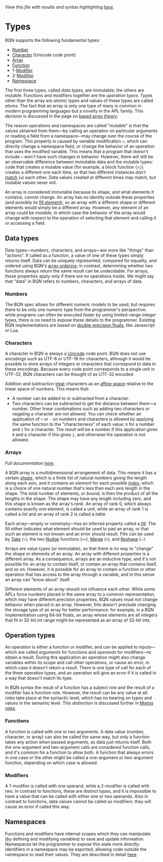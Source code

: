 *View this file with results and syntax highlighting [here](https://mlochbaum.github.io/BQN/doc/types.html).*

# Types

BQN supports the following fundamental types:

- [Number](#numbers)
- [Character](#characters) (Unicode code point)
- [Array](#arrays)
- [Function](#functions)
- 1-[Modifier](#modifiers)
- 2-[Modifier](#modifiers)
- [Namespace](#namespaces)

The first three types, called *data types*, are immutable; the others are mutable. Functions and modifiers together are the *operation types*. Types other than the array are *atomic types* and values of these types are called *atoms*. The fact that an array is only one type of many is common in modern programming languages but a novelty in the APL family. This decision is discussed in the page on [based array theory](based.md).

<!--GEN
types ← ⟨"Number"‿"Character"‿"Array","Function"‿"1-modifier"‿"2-modifier"‿"Namespace"⟩
sh ← 4‿2
p ← 64‿38
dim ← (2×p) + sh × d1 ← 128‿68
rp ← 8÷d1
Pos ↩ Pos d1⊸×
Size ← "width"‿"height" ≍˘ ·FmtNum d1×⊢
cl ← {"class"‿𝕩}¨ "purple"‿"green"‿"bluegreen"‿"yellow"

TP ← "text" Attr "dy"‿"0.35em"∾˜Pos⊘(∾⟜Pos)
t ← ∾(0.5+↕2) (TP∘≍˜¨⟜((4÷≠)×0.5+↕∘≠)Enc¨⊢)¨ types
l ← (cl TP¨ ⟨2.75‿¯0.15,3‿2.2,1.5‿2.2,1.1‿¯0.3⟩) Enc¨ "Data"‿"Mutable"‿"Operation"‿"Atom"
rd← (÷⟜2⌾(⊑¯1⊸⊑)2‿1.5‿3×<(¯1≍÷2)×⌜rp) + (4‿4‿3≍¨1) ≍¨ 1‿2/0≍¨↕2
r ← (3↑cl) ("rect" Elt ∾˜)¨ (FmtNum 9‿10‿8) {𝕩∾⟨"rx",𝕨∾"px"⟩}¨ Size⊸∾⟜Pos˝¨ rd

Round ← {
  v ← (𝕨⊸×÷+´⌾(×˜))¨ ¯1⊸⌽⊸- 𝕩
  or← 0< v +´∘×⟜(⌽-⌾⊑)¨ 1⌽v
  "Z"∾˜ 'M'⌾⊑ ∾ ⥊ (('L'∾Fmt)¨ v+𝕩) ≍˘ or ('A'∾·Fmt(𝕨‿𝕨∾0‿0)∾∾)¨ (1⌽-v)+𝕩
}
a ← "path" Elt >⟨"d"‿(12 Round d1⊸×¨ ⥊ ((⊢≍˘1⊸⌽) 0‿2.6‿4) ≍¨ ↕3),¯1⊑cl⟩

FS ← {𝕩 Enc˜ "g"Attr⟨"font-size",(Fmt𝕨)∾"px"⟩}
((0‿2-p)∾dim) SVG ⟨
  "g stroke-width='2'" Enc a‿r
  "g text-anchor='middle' fill='currentColor'" Enc 18‿16 FS¨ t‿l
⟩
-->

The reason operations and namespaces are called "mutable" is that the values obtained from them—by calling an operation on particular arguments or reading a field from a namespace—may change over the course of the program. This property is caused by variable modification `↩`, which can directly change a namespace field, or change the behavior of an operation that uses the modified variable. This means that a program that doesn't include `↩` won't have such changes in behavior. However, there will still be an observable difference between immutable data and the mutable types: code that creates a mutable value (for example, a block function `{𝕩}`) creates a different one each time, so that two different instances don't [match](match.md) (`≡`) each other. Data values created at different times may match, but mutable values never will.

An array is considered immutable because its shape, and what elements it contains, cannot change. An array has no identity outside these properties (and possibly its [fill element](fill.md)), so an array with a different shape or different elements would simply be a different array. However, any element of an array could be mutable, in which case the behavior of the array would change with respect to the operation of selecting that element and calling it or accessing a field.

## Data types

Data types—numbers, characters, and arrays—are more like "things" than "actions". If called as a function, a value of one of these types simply returns itself. Data can be uniquely represented, compared for equality, and ordered using BQN's [array ordering](order.md#array-ordering); in contrast, determining whether two functions always return the same result can be undecidable. For arrays, these properties apply only if there are no operations inside. We might say that "data" in BQN refers to numbers, characters, and arrays of data.

### Numbers

The BQN spec allows for different numeric models to be used, but requires there to be only one numeric type from the programmer's perspective: while programs can often be executed faster by using limited-range integer types, there is no need to expose these details to the programmer. Existing BQN implementations are based on [double-precision floats](https://en.wikipedia.org/wiki/IEEE-754), like Javascript or Lua.

### Characters

A character in BQN is always a [Unicode](https://en.wikipedia.org/wiki/Unicode) code point. BQN does not use encodings such as UTF-8 or UTF-16 for characters, although it would be possible to store arrays of integers or characters that correspond to data in these encodings. Because every code point corresponds to a single unit in UTF-32, BQN characters can be thought of as UTF-32 encoded.

Addition and subtraction [treat](arithmetic.md#character-arithmetic) characters as an [affine space](http://videocortex.io/2018/Affine-Space-Types/) relative to the linear space of numbers. This means that:
* A number can be added to or subtracted from a character.
* Two characters can be subtracted to get the distance between them—a number.
Other linear combinations such as adding two characters or negating a character are not allowed. You can check whether an application of `+` or `-` on numbers and characters is allowed by applying the same function to the "characterness" of each value: `0` for a number and `1` for a character. The result will be a number if this application gives `0` and a character if this gives `1`, and otherwise the operation is not allowed.

### Arrays

*Full documentation [here](array.md).*

A BQN array is a multidimensional arrangement of data. This means it has a certain [*shape*](shape.md), which is a finite list of natural numbers giving the length along each axis, and it contains an *element* for each possible [*index*](indices.md), which is a choice of one natural number that's less than each axis length in the shape. The total number of elements, or *bound*, is then the product of all the lengths in the shape. The shape may have any length including zero, and this shape is known as the array's *rank*. An array of rank 0, which always contains exactly one element, is called a *unit*, while an array of rank 1 is called a *list* and an array of rank 2 is called a *table*.

Each array—empty or nonempty—has an inferred property called a [*fill*](fill.md). The fill either indicates what element should be used to pad an array, or that such an element is not known and an error should result. Fills can be used by [Take](take.md) (`↑`), the two [Nudge](shift.md) functions (`»«`), [Merge](couple.md) (`>`), and [Reshape](reshape.md) (`⥊`).

Arrays are value types (or immutable), so that there is no way to "change" the shape or elements of an array. An array with different properties is a different array. As a consequence, arrays are an inductive type, and it's not possible for an array to contain itself, or contain an array that contains itself, and so on. However, it is possible for an array to contain a function or other operation that has access to the array through a variable, and in this sense an array can "know about" itself.

Different elements of an array should not influence each other. While some APLs force numbers placed in the same array to a common representation, which may have different precision properties, BQN values must not change behavior when placed in an array. However, this doesn't preclude changing the storage type of an array for better performance: for example, in a BQN implementation using 64-bit floats, an array whose elements are all integers that fit in 32-bit int range might be represented as an array of 32-bit ints.

## Operation types

An operation is either a function or modifier, and can be applied to *inputs*—which are called *arguments* for functions and *operands* for modifiers—to obtain a result. During this application an operation might also change variables within its scope and call other operations, or cause an error, in which case it doesn't return a result. There is one type of call for each of the three operation types, and an operation will give an error if it is called in a way that doesn't match its type.

In BQN syntax the result of a function has a subject role and the result of a modifier has a function role. However, the result can be any value at all: roles take place at the syntactic level, which has no bearing on types and values in the semantic level. This distinction is discussed further in [Mixing roles](context.md#mixing-roles).

### Functions

A function is called with one or two arguments. A data value (number, character, or array) can also be called the same way, but only a function takes any action when passed arguments, as data just returns itself. Both the one-argument and two-argument calls are considered function calls, and it's common for a function to allow both. A function that always errors in one case or the other might be called a one-argument or two-argument function, depending on which case is allowed.

### Modifiers

A 1-modifier is called with one operand, while a 2-modifier is called with two. In contrast to functions, these are distinct types, and it is impossible to have a value that can be called with either one or two operands. Also in contrast to functions, data values cannot be called as modifiers: they will cause an error if called this way.

## Namespaces

Functions and modifiers have internal scopes which they can manipulate (by defining and modifying variables) to save and update information. Namespaces let the programmer to expose this state more directly: identifiers in a namespace may be exported, allowing code outside the namespace to read their values. They are described in detail [here](namespace.md).
